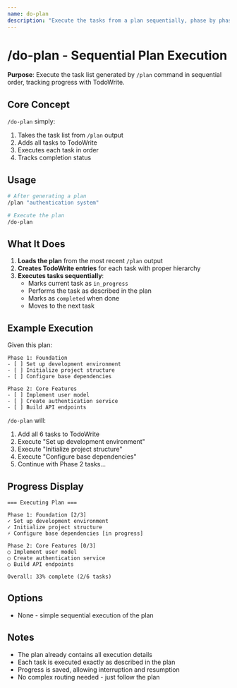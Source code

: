 ```yaml
---
name: do-plan
description: "Execute the tasks from a plan sequentially, phase by phase"
---
```


# /do-plan - Sequential Plan Execution

**Purpose**: Execute the task list generated by `/plan` command in sequential order, tracking progress with TodoWrite.

## Core Concept

`/do-plan` simply:
1. Takes the task list from `/plan` output
2. Adds all tasks to TodoWrite
3. Executes each task in order
4. Tracks completion status

## Usage

```bash
# After generating a plan
/plan "authentication system"

# Execute the plan
/do-plan
```

## What It Does

1. **Loads the plan** from the most recent `/plan` output
2. **Creates TodoWrite entries** for each task with proper hierarchy
3. **Executes tasks sequentially**:
   - Marks current task as `in_progress`
   - Performs the task as described in the plan
   - Marks as `completed` when done
   - Moves to the next task

## Example Execution

Given this plan:
```
Phase 1: Foundation
- [ ] Set up development environment
- [ ] Initialize project structure
- [ ] Configure base dependencies

Phase 2: Core Features  
- [ ] Implement user model
- [ ] Create authentication service
- [ ] Build API endpoints
```

`/do-plan` will:
1. Add all 6 tasks to TodoWrite
2. Execute "Set up development environment"
3. Execute "Initialize project structure"
4. Execute "Configure base dependencies"
5. Continue with Phase 2 tasks...

## Progress Display

```
=== Executing Plan ===

Phase 1: Foundation [2/3]
✓ Set up development environment
✓ Initialize project structure
⚡ Configure base dependencies [in progress]

Phase 2: Core Features [0/3]
○ Implement user model
○ Create authentication service
○ Build API endpoints

Overall: 33% complete (2/6 tasks)
```

## Options

- None - simple sequential execution of the plan

## Notes

- The plan already contains all execution details
- Each task is executed exactly as described in the plan
- Progress is saved, allowing interruption and resumption
- No complex routing needed - just follow the plan
